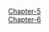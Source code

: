 [Chapter-5](https://data-engineer.tistory.com/49)<br/>
[Chapter-6](https://data-engineer.tistory.com/50)<br/>